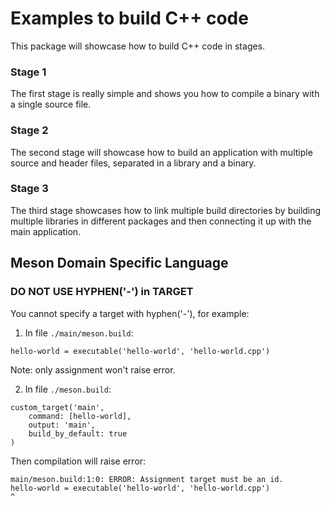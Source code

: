 # Examples to build C++ code

This package will showcase how to build C++ code in stages.

### Stage 1
The first stage is really simple and shows you how to compile a binary with a single source file.

### Stage 2
The second stage will showcase how to build an application with multiple source and header files, separated in a library and a binary.

### Stage 3
The third stage showcases how to link multiple build directories by building multiple libraries in different packages and then connecting it up with the main application.

## Meson Domain Specific Language

### DO NOT USE HYPHEN('-') in TARGET

You cannot specify a target with hyphen('-'), for example:

1. In file `./main/meson.build`:

```meson
hello-world = executable('hello-world', 'hello-world.cpp')
```

Note: only assignment won't raise error.

2. In file `./meson.build`:

```meson
custom_target('main',
    command: [hello-world],
    output: 'main',
    build_by_default: true
)
```

Then compilation will raise error:

```
main/meson.build:1:0: ERROR: Assignment target must be an id.
hello-world = executable('hello-world', 'hello-world.cpp')
^
```
